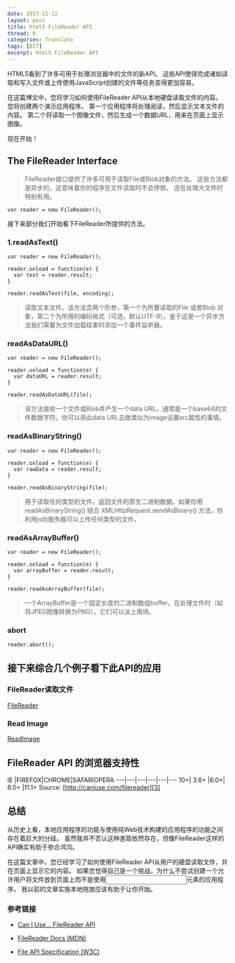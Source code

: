 ```yaml
---
date: 2017-11-12
layout: post
title: html5 FileReader API
thread: 9
categories: Translate
tags: [BIT]
excerpt: html5 FileReader API
---
```


HTML5看到了许多可用于处理浏览器中的文件的新API。 这些API使得完成诸如读取和写入文件或上传使用JavaScript创建的文件等任务变得更加容易。

在这篇博文中，您将学习如何使用FileReader API从本地硬盘读取文件的内容。 您将创建两个演示应用程序。 第一个应用程序将处理阅读，然后显示文本文件的内容。 第二个将读取一个图像文件，然后生成一个数据URL，用来在页面上显示图像。

现在开始！

## The FileReader Interface

> FileReader接口提供了许多可用于读取File或Blob对象的方法。 这些方法都是异步的，这意味着你的程序在文件读取时不会停顿。 这在处理大文件时特别有用。

```
var reader = new FileReader();
```
接下来部分我们开始看下FileReader所提供的方法。

### 1.readAsText()

```
var reader = new FileReader();

reader.onload = function(e) {
  var text = reader.result;
}

reader.readAsText(file, encoding);
```
>  读取文本文件。该方法含两个形参，第一个为所要读取的File 或者Blob 对象，第二个为所用的编码格式（可选，默认UTF-8）。鉴于这是一个异步方法我们需要为文件加载结束时添加一个事件监听器。

### readAsDataURL()

```
var reader = new FileReader();

reader.onload = function(e) {
  var dataURL = reader.result;
}

reader.readAsDataURL(file);
```
> 该方法接收一个文件或Blob并产生一个data URL。通常是一个base64的文件数据字符。你可以用此data URL去做类似为image设置src属性的事情。

### readAsBinaryString()

```
var reader = new FileReader();

reader.onload = function(e) {
  var rawData = reader.result;
}

reader.readAsBinaryString(file);
```
> 用于读取任何类型的文件。返回文件的原生二进制数据。如果你用readAsBinaryString() 结合 XMLHttpRequest.sendAsBinary() 方法，你利用js向服务器可以上传任何类型的文件。

### readAsArrayBuffer()

```
var reader = new FileReader();

reader.onload = function(e) {
  var arrayBuffer = reader.result;
}

reader.readAsArrayBuffer(file);
```
> 一个ArrayBuffer是一个固定长度的二进制数组buffer。在处理文件时（如将JPEG图像转换为PNG），它们可以派上用场。

### abort

```JS
reader.abort();
```
## 接下来综合几个例子看下此API的应用

### FileReader读取文件

[FileReader][1]

### Read Image

[ReadImage][2]

## FileReader API 的浏览器支持性

IE |FIREFOX|CHROME|SAFARIOPERA
---|---|---|---|---|---
10+|	3.6+	|6.0+|	6.0+	|11.1+
Source: [http://caniuse.com/filereader][3]

## 总结

从历史上看，本地应用程序的功能与使用纯Web技术构建的应用程序的功能之间存在着巨大的分歧。 虽然我并不否认这种差距依然存在，但像FileReader这样的API确实有助于弥合鸿沟。

在这篇文章中，您已经学习了如何使用FileReader API从用户的硬盘读取文件，并在页面上显示它的内容。 如果您觉得自己是一个挑战，为什么不尝试创建一个允许用户将文件放到页面上而不是使用<input>元素的应用程序。 我以前的文章实施本地拖放应该有助于让你开始。

### 参考链接

- [Can I Use… FileReader API][4]
- [FileReader Docs (MDN)][5]
- [File API Specification (W3C)][6]


  [1]: https://codepen.io/yanlee26/pen/wpjWro
  [2]: https://codepen.io/yanlee26/pen/VyxaNq
  [3]: http://caniuse.com/filereader
  [4]: https://caniuse.com/#feat=filereader
  [5]: https://developer.mozilla.org/en-US/docs/Web/API/FileReader
  [6]: https://www.w3.org/TR/FileAPI/#FileReader-interface